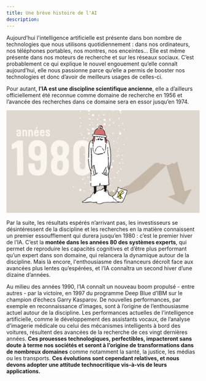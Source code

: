 ```yaml
---
title: Une brève histoire de l'AI
description:
---
```



Aujourd’hui l'intelligence artificielle est présente dans bon nombre de technologies que nous utilisons quotidiennement : dans nos ordinateurs, nos téléphones portables, nos montres, nos enceintes… Elle est même présente dans nos moteurs de recherche et sur les réseaux sociaux. C’est probablement ce qui explique le nouvel engouement qu’elle connaît aujourd’hui, elle nous passionne parce qu’elle a permis de booster nos technologies et donc d’avoir de meilleurs usages de celles-ci.

Pour autant, **l’IA est une discipline scientifique ancienne**, elle a d’ailleurs officiellement été reconnue comme domaine de recherche en 1956 et l’avancée des recherches dans ce domaine sera en essor jusqu’en 1974.

 ![Image First winter for AI](../Images/Hiver_1980.png)

Par la suite, les résultats espérés n’arrivant pas, les investisseurs se désintéressent de la discipline et les recherches en la matière connaissent un premier essoufflement qui durera jusqu’en 1980 : c’est le premier hiver de l’IA. C’est la **montée dans les années 80 des systèmes experts**, qui permet de reproduire les capacités cognitives et d’être plus performant qu’un expert dans son domaine, qui relancera la dynamique autour de la discipline. Mais là encore, l'enthousiasme des financeurs décroît face aux avancées plus lentes qu’espérées, et l’IA connaîtra un second hiver d’une dizaine d’années.

Au milieu des années 1990, l’IA connaît un nouveau boom propulsé - entre autres - par la victoire, en 1997 du programme Deep Blue d’IBM sur le champion d’échecs Garry Kasparov. De nouvelles performances, par exemple en reconnaissance d’images, sont à l’origine de l’enthousiasme actuel autour de la discipline. Les performances actuelles de l'intelligence artificielle, comme le développement des assistants vocaux, de l’analyse d’imagerie médicale ou celui des mécanismes intelligents à bord des voitures, résultent des avancées de la recherche de ces vingt dernières années. **Ces prouesses technologiques, perfectibles, impacteront sans doute à terme nos sociétés et seront à l’origine de transformations dans de nombreux domaines** comme notamment la santé, la justice, les médias ou les transports. **Ces évolutions sont cependant relatives, et nous devons adopter une attitude technocritique vis-à-vis de leurs applications.**
